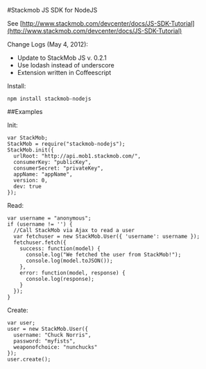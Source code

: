 #Stackmob JS SDK for NodeJS

See [http://www.stackmob.com/devcenter/docs/JS-SDK-Tutorial](http://www.stackmob.com/devcenter/docs/JS-SDK-Tutorial)

Change Logs (May 4, 2012):

*   Update to StackMob JS v. 0.2.1
*   Use lodash instead of underscore
*   Extension written in Coffeescript

Install:
    
    npm install stackmob-nodejs

##Examples    

Init:

    var StackMob;
    StackMob = require("stackmob-nodejs");
    StackMob.init({
      urlRoot: "http://api.mob1.stackmob.com/",
      consumerKey: "publicKey",
      consumerSecret: "privateKey",
      appName: "appName",
      version: 0,
      dev: true
    });

Read: 

    var username = "anonymous";
    if (username != '') {
      //Call StackMob via Ajax to read a user
      var fetchuser = new StackMob.User({ 'username': username });
      fetchuser.fetch({
        success: function(model) {
          console.log("We fetched the user from StackMob!");
          console.log(model.toJSON());
        },
        error: function(model, response) {
          console.log(response);
        }
      });
    }


Create:

    var user;
    user = new StackMob.User({
      username: "Chuck Norris",
      password: "myfists",
      weaponofchoice: "nunchucks"
    });
    user.create();
    